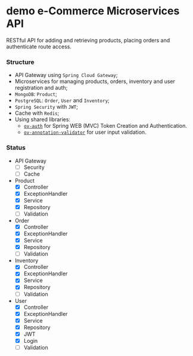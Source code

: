 # demo e-Commerce Microservices API

RESTful API for adding and retrieving products, placing orders and authenticate route access.

### Structure

- API Gateway using ``Spring Cloud Gateway``;
- Microservices for managing products, orders, inventory and user registration and auth;
- ``MongoDB``: ``Product``;
- ``PostgreSQL``: ``Order``, ``User`` and ``Inventory``;
- ``Spring Security`` with ``JWT``;
- Cache with ``Redis``;
- Using shared libraries:
  - [`ov-auth`](https://github.com/jotabrc/ov-auth) for Spring WEB (MVC) Token Creation and Authentication.
  - [`ov-annotation-validator`](https://github.com/jotabrc/ov-annotation-validator) for user input validation.

### Status

- API Gateway
    - [ ] Security
    - [ ] Cache
- Product
    - [x] Controller
    - [x] ExceptionHandler
    - [x] Service
    - [x] Repository
    - [ ] Validation
- Order
    - [x] Controller
    - [x] ExceptionHandler
    - [x] Service
    - [x] Repository
    - [ ] Validation
- Inventory
    - [x] Controller
    - [x] ExceptionHandler
    - [x] Service
    - [x] Repository
    - [ ] Validation
- User
    - [x] Controller
    - [x] ExceptionHandler
    - [x] Service
    - [x] Repository
    - [X] JWT
    - [X] Login
    - [ ] Validation